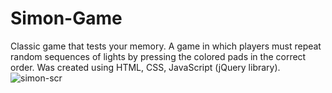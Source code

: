 # Simon-Game
Classic game that tests your memory.
A game in which players must repeat random sequences of lights by pressing the colored pads in the correct order. 
Was created using HTML, CSS, JavaScript (jQuery library).
![simon-scr](https://user-images.githubusercontent.com/103335620/177712095-bc504d37-d0c3-4699-9ac7-a9a50aebda74.png)
